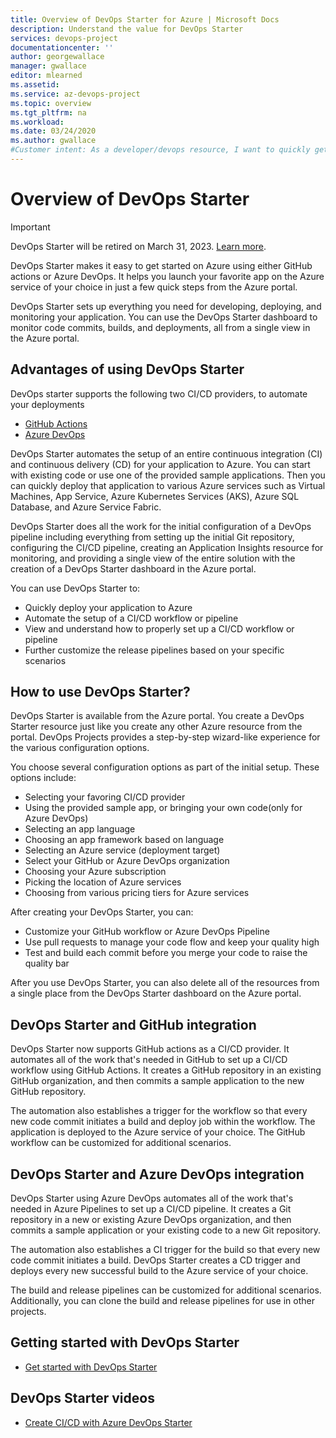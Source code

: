 ```yaml
---
title: Overview of DevOps Starter for Azure | Microsoft Docs
description: Understand the value for DevOps Starter
services: devops-project
documentationcenter: ''
author: georgewallace
manager: gwallace
editor: mlearned
ms.assetid: 
ms.service: az-devops-project
ms.topic: overview
ms.tgt_pltfrm: na
ms.workload:
ms.date: 03/24/2020
ms.author: gwallace
#Customer intent: As a developer/devops resource, I want to quickly get started with CI/CD in Azure so I can automate the deployment of my application to an Azure service.
---
```

# Overview of DevOps Starter

>[!IMPORTANT] 
>DevOps Starter will be retired on March 31, 2023. [Learn more](/azure/devops-project/retirement-and-migration).

 DevOps Starter makes it easy to get started on Azure using either GitHub actions or Azure DevOps. It  helps you launch your favorite app on the Azure service of your choice in just a few quick steps from the Azure portal. 

 DevOps Starter sets up everything you need for developing, deploying, and monitoring your application. You can use the DevOps Starter dashboard to monitor code commits, builds, and deployments, all from a single view in the Azure portal.

## Advantages of using DevOps Starter

  DevOps starter supports the following two CI/CD providers, to automate your deployments
  * [GitHub Actions](https://github.com/features/actions)
  * [Azure DevOps](https://azure.microsoft.com/services/devops)

  DevOps Starter automates the setup of an entire continuous integration (CI) and continuous delivery (CD) for your application to Azure.  You can start with existing code or use one of the provided sample applications. Then you can quickly deploy that application to various Azure services such as Virtual Machines, App Service, Azure Kubernetes Services (AKS), Azure SQL Database, and Azure Service Fabric.  

  DevOps Starter does all the work for the initial configuration of a DevOps pipeline including everything from setting up the initial Git repository, configuring the CI/CD pipeline, creating an Application Insights resource for monitoring, and providing a single view of the entire solution with the creation of a DevOps Starter dashboard in the Azure portal.

You can use DevOps Starter to:

* Quickly deploy your application to Azure
* Automate the setup of a CI/CD workflow or pipeline
* View and understand how to properly set up a CI/CD workflow or pipeline
* Further customize the release pipelines based on your specific scenarios

## How to use DevOps Starter?

  DevOps Starter is available from the Azure portal. You create a DevOps Starter resource just like you create any other Azure resource from the portal. DevOps Projects provides a step-by-step wizard-like experience for the various configuration options.  

You choose several configuration options as part of the initial setup. These options include:

* Selecting your favoring CI/CD provider
* Using the provided sample app, or bringing your own code(only for Azure DevOps)
* Selecting an app language
* Choosing an app framework based on language
* Selecting an Azure service (deployment target)
* Select your GitHub or Azure DevOps organization
* Choosing your Azure subscription
* Picking the location of Azure services
* Choosing from various pricing tiers for Azure services

After creating your DevOps Starter, you can:

* Customize your GitHub workflow or Azure DevOps Pipeline
* Use pull requests to manage your code flow and keep your quality high
* Test and build each commit before you merge your code to raise the quality bar

After you use DevOps Starter, you can also delete all of the resources from a single place from the DevOps Starter dashboard on the Azure portal.

## DevOps Starter and GitHub integration

DevOps Starter now supports GitHub actions as a CI/CD provider. It automates all of the work that's needed in GitHub to set up a CI/CD workflow using GitHub Actions. It creates a GitHub repository in an existing GitHub organization, and then commits a sample application to the new GitHub repository.  

The automation also establishes a trigger for the workflow so that every new code commit initiates a build and deploy job within the workflow. The application is deployed to the Azure service of your choice. The GitHub workflow can be customized for additional scenarios. 

## DevOps Starter and Azure DevOps integration

DevOps Starter using Azure DevOps automates all of the work that's needed in Azure Pipelines to set up a CI/CD pipeline. It creates a Git repository in a new or existing Azure DevOps organization, and then commits a sample application or your existing code to a new Git repository.  

The automation also establishes a CI trigger for the build so that every new code commit initiates a build. DevOps Starter creates a CD trigger and deploys every new successful build to the Azure service of your choice.  

The build and release pipelines can be customized for additional scenarios. Additionally, you can clone the build and release pipelines for use in other projects.

## Getting started with DevOps Starter

* [Get started with DevOps Starter](./azure-devops-project-github.md)

##  DevOps Starter videos

* [Create CI/CD with Azure DevOps Starter](https://www.youtube.com/watch?v=NuYDAs3kNV8)
